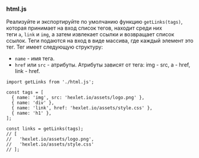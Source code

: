 ### html.js

Реализуйте и экспортируйте по умолчанию функцию `getLinks(tags)`, которая принимает на вход список тегов, находит среди них теги `a`, `link` и `img`, а затем извлекает ссылки и возвращает список ссылок. Теги подаются на вход в виде массива, где каждый элемент это тег. Тег имеет следующую структуру:

-   `name` - имя тега.
-   `href` или `src` - атрибуты. Атрибуты зависят от тега: img - src, a - href, link - href.

```
import getLinks from './html.js';

const tags = [
  { name: 'img', src: 'hexlet.io/assets/logo.png' },
  { name: 'div' },
  { name: 'link', href: 'hexlet.io/assets/style.css' },
  { name: 'h1' },
];

const links = getLinks(tags);
// [
//   'hexlet.io/assets/logo.png',
//   'hexlet.io/assets/style.css'
// ];
```